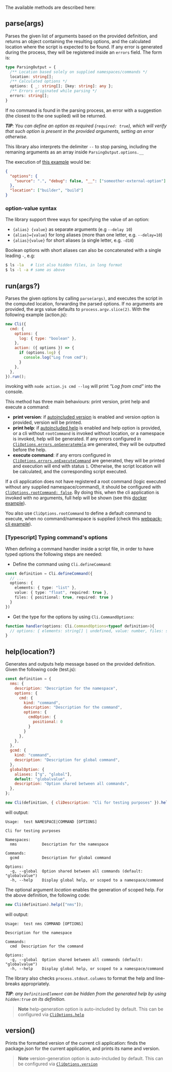 The available methods are described here:

## parse(args)

Parses the given list of arguments based on the provided definition, and returns an object containing the resulting options, and the calculated location where the script is expected to be found. If any error is generated during the process, they will be registered inside an `errors` field. The form is:

```typescript
type ParsingOutput = {
  /** Location based solely on supplied namespaces/commands */
  location: string[];
  /** Calculated options */
  options: { _: string[]; [key: string]: any };
  /** Errors originated while parsing */
  errors: string[];
}
```

If no command is found in the parsing process, an error with a suggestion (the closest to the one suplied) will be returned.

_**TIP**: You can define an option as required (`required: true`), which will verify that such option is present in the provided arguments, setting an error otherwise._

This library also interprets the delimiter `--` to stop parsing, including the remaning arguments as an array inside `ParsingOutput.options.__`


The execution of [this example](/README.md#example) would be:

```json
{
  "options": {
    "source": ".", "debug": false, "__": ["someother-external-option"]
  },
  "location": ["builder", "build"]
}
```

### option-value syntax

The library support three ways for specifying the value of an option:
- `{alias} {value}` as separate arguments (e.g `--delay 10`)
- `{alias}={value}` for long aliases (more than one letter, e.g. `--delay=10`)
- `{alias}{value}` for short aliases (a single letter, e.g. `-d10`)

Boolean options with short aliases can also be concatenated with a single leading `-`, e.g:
```bash
$ ls -la   # list also hidden files, in long format
$ ls -l -a # same as above
```

## run(args?)

Parses the given options by calling `parse(args)`, and executes the script in the computed location, forwarding the parsed options. If no arguments are provided, the args value defaults to `process.argv.slice(2)`.
With the following example (action.js):

```js
new Cli({
  cmd: {
    options: {
      log: { type: "boolean" },
    },
    action: ({ options }) => {
      if (options.log) {
        console.log("Log from cmd");
      }
    },
  },
}).run();
```

invoking with `node action.js cmd --log` will print _"Log from cmd"_ into the console.

This method has three main behaviours: print version, print help and execute a command:
- **print version**: if [autoincluded version](/docs/cli-options.md#versionautoinclude) is enabled and version option is provided, version will be printed.
- **print help**: if [autoincluded help](/docs/cli-options.md#helpautoinclude) is enabled and help option is provided, or a cli without `rootCommand` is invoked without location, or a namespace is invoked, help will be generated. If any errors configured in [`CliOptions.errors.onGenerateHelp`](/docs/cli-options.md#errorsongeneratehelp) are generated, they will be outputted before the help.
- **execute command**: if any errors configured in [`CliOptions.errors.onExecuteCommand`](/docs/cli-options.md#errorsonexecutecommand) are generated, they will be printed and execution will end with status `1`. Otherwise, the script location will be calculated, and the corresponding script executed.

If a cli application does not have registered a root command (logic executed without any supplied namespace/command), it should be configured with [`CliOptions.rootCommand: false`](/docs/cli-options.md#rootcommand). By doing this, when the cli application is invoked with no arguments, full help will be shown (see this [docker example](/examples/docker/docker.js#L128)).

You also use `CliOptions.rootCommand` to define a default command to execute, when no command/namespace is supplied (check this [webpack-cli example](/examples/webpack-cli)).

### [Typescript] Typing command's options
When defining a command handler inside a script file, in order to have typed options the following steps are needed:
- Define the command using `Cli.defineCommand`:
```typescript
const definition = Cli.defineCommand({
  // ...
  options: {
    elements: { type: "list" },
    value: { type: "float", required: true },
    files: { positional: true, required: true }
  }
})
```
- Get the type for the options by using `Cli.CommandOptions`:
```typescript
function handler(options: Cli.CommandOptions<typeof definition>){
  // options: { elements: string[] | undefined, value: number, files: string[] }
}
```


## help(location?)

Generates and outputs help message based on the provided definition. Given the following code (test.js):

```js
const definition = {
  nms: {
    description: "Description for the namespace",
    options: {
      cmd: {
        kind: "command",
        description: "Description for the command",
        options: {
          cmdOption: {
            positional: 0
          }
        }
      },
    },
  },
  gcmd: {
    kind: "command",
    description: "Description for global command",
  },
  globalOption: {
    aliases: ["g", "global"],
    default: "globalvalue",
    description: "Option shared between all commands",
  },
};

new Cli(definition, { cliDescription: "Cli for testing purposes" }).help();
```

will output:

```
Usage:  test NAMESPACE|COMMAND [OPTIONS]

Cli for testing purposes

Namespaces:
  nms           Description for the namespace

Commands:
  gcmd          Description for global command

Options:
  -g, --global  Option shared between all commands (default: "globalvalue")
  -h, --help    Display global help, or scoped to a namespace/command
```

The optional argument _location_ enables the generation of scoped help. For the above definition, the following code:

```js
new Cli(definition).help(["nms"]);
```

will output:

```
Usage:  test nms COMMAND [OPTIONS]

Description for the namespace

Commands:
  cmd  Description for the command

Options:
  -g, --global  Option shared between all commands (default: "globalvalue")
  -h, --help    Display global help, or scoped to a namespace/command
```

The library also checks `process.stdout.columns` to format the help and line-breaks appropriately.

_**TIP**: any `DefinitionElement` can be hidden from the generated help by using `hidden:true` on its definition._

> **Note**
> help-generation option is auto-included by default. This can be configured via [`CliOptions.help`](/docs/cli-options.md#helpautoinclude)

## version()

Prints the formatted version of the current cli application: finds the package.json for the current application, and prints its name and version.

> **Note**
> version-generation option is auto-included by default. This can be configured via [`CliOptions.version`](/docs/cli-options.md#versionautoinclude)
